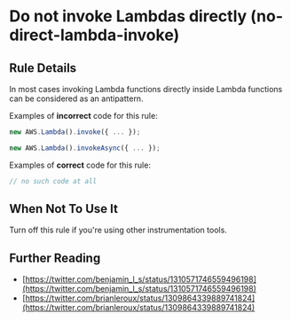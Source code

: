 # Do not invoke Lambdas directly (no-direct-lambda-invoke)

## Rule Details

In most cases invoking Lambda functions directly inside Lambda functions can be considered as an antipattern.

Examples of **incorrect** code for this rule:

```js
new AWS.Lambda().invoke({ ... });

new AWS.Lambda().invokeAsync({ ... });
```

Examples of **correct** code for this rule:

```js
// no such code at all
```

## When Not To Use It

Turn off this rule if you're using other instrumentation tools.

## Further Reading

- [https://twitter.com/benjamin_l_s/status/1310571746559496198](https://twitter.com/benjamin_l_s/status/1310571746559496198)
- [https://twitter.com/brianleroux/status/1309864339889741824](https://twitter.com/brianleroux/status/1309864339889741824)
